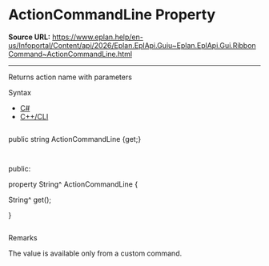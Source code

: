# ActionCommandLine Property

**Source URL:** https://www.eplan.help/en-us/Infoportal/Content/api/2026/Eplan.EplApi.Guiu~Eplan.EplApi.Gui.RibbonCommand~ActionCommandLine.html

---

Returns action name with parameters

Syntax

- [C#](#i-syntax-CS)
- [C++/CLI](#i-syntax-CPP2005)

```
```
public string ActionCommandLine {get;}
```
```

```
```
public:

property String^ ActionCommandLine {

   String^ get();

}
```
```

Remarks

The value is available only from a custom command.
